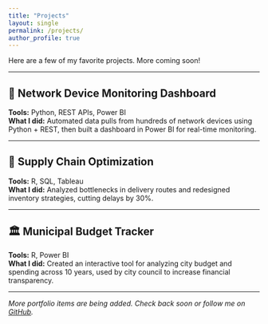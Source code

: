 ```yaml
---
title: "Projects"
layout: single
permalink: /projects/
author_profile: true
---
```


Here are a few of my favorite projects. More coming soon!

---

## 📡 Network Device Monitoring Dashboard
**Tools:** Python, REST APIs, Power BI  
**What I did:** Automated data pulls from hundreds of network devices using Python + REST, then built a dashboard in Power BI for real-time monitoring.

---

## 🚛 Supply Chain Optimization
**Tools:** R, SQL, Tableau  
**What I did:** Analyzed bottlenecks in delivery routes and redesigned inventory strategies, cutting delays by 30%.

---

## 🏛️ Municipal Budget Tracker
**Tools:** R, Power BI  
**What I did:** Created an interactive tool for analyzing city budget and spending across 10 years, used by city council to increase financial transparency.

---

*More portfolio items are being added. Check back soon or follow me on [GitHub](https://github.com/sigicastro).*
